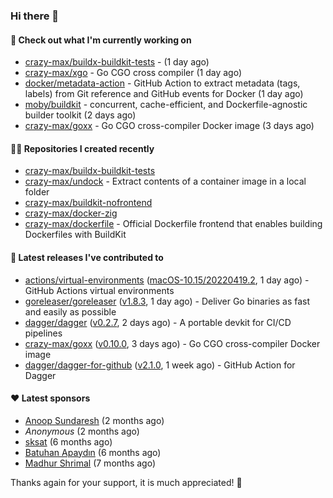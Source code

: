 ### Hi there 👋

#### 👷 Check out what I'm currently working on

- [crazy-max/buildx-buildkit-tests](https://github.com/crazy-max/buildx-buildkit-tests) -  (1 day ago)
- [crazy-max/xgo](https://github.com/crazy-max/xgo) - Go CGO cross compiler (1 day ago)
- [docker/metadata-action](https://github.com/docker/metadata-action) - GitHub Action to extract metadata (tags, labels) from Git reference and GitHub events for Docker (1 day ago)
- [moby/buildkit](https://github.com/moby/buildkit) - concurrent, cache-efficient, and Dockerfile-agnostic builder toolkit (2 days ago)
- [crazy-max/goxx](https://github.com/crazy-max/goxx) - Go CGO cross-compiler Docker image (3 days ago)

#### 👨‍💻 Repositories I created recently

- [crazy-max/buildx-buildkit-tests](https://github.com/crazy-max/buildx-buildkit-tests)
- [crazy-max/undock](https://github.com/crazy-max/undock) - Extract contents of a container image in a local folder
- [crazy-max/buildkit-nofrontend](https://github.com/crazy-max/buildkit-nofrontend)
- [crazy-max/docker-zig](https://github.com/crazy-max/docker-zig)
- [crazy-max/dockerfile](https://github.com/crazy-max/dockerfile) - Official Dockerfile frontend that enables building Dockerfiles with BuildKit

#### 🚀 Latest releases I've contributed to

- [actions/virtual-environments](https://github.com/actions/virtual-environments) ([macOS-10.15/20220419.2](https://github.com/actions/virtual-environments/releases/tag/macOS-10.15%2F20220419.2), 1 day ago) - GitHub Actions virtual environments
- [goreleaser/goreleaser](https://github.com/goreleaser/goreleaser) ([v1.8.3](https://github.com/goreleaser/goreleaser/releases/tag/v1.8.3), 1 day ago) - Deliver Go binaries as fast and easily as possible
- [dagger/dagger](https://github.com/dagger/dagger) ([v0.2.7](https://github.com/dagger/dagger/releases/tag/v0.2.7), 2 days ago) - A portable devkit for CI/CD pipelines
- [crazy-max/goxx](https://github.com/crazy-max/goxx) ([v0.10.0](https://github.com/crazy-max/goxx/releases/tag/v0.10.0), 3 days ago) - Go CGO cross-compiler Docker image
- [dagger/dagger-for-github](https://github.com/dagger/dagger-for-github) ([v2.1.0](https://github.com/dagger/dagger-for-github/releases/tag/v2.1.0), 1 week ago) - GitHub Action for Dagger

#### ❤️ Latest sponsors
- [Anoop Sundaresh](https://github.com/theryecatcher) (2 months ago)
- _Anonymous_ (2 months ago)
- [sksat](https://github.com/sksat) (6 months ago)
- [Batuhan Apaydın](https://github.com/developer-guy) (6 months ago)
- [Madhur Shrimal](https://github.com/shrimalmadhur) (7 months ago)

Thanks again for your support, it is much appreciated! 🙏
